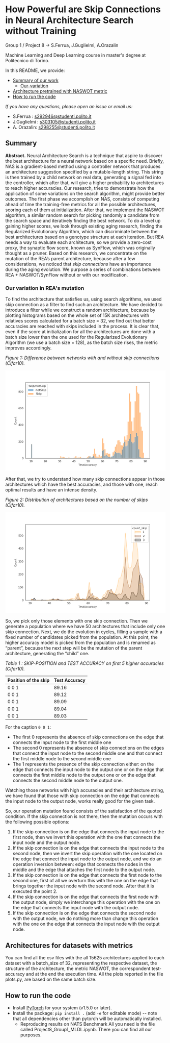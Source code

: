 # How Powerful are Skip Connections in Neural Architecture Search without Training
Group 1 / Project 8 -> S.Ferrua, J.Guglielmi, A.Orazalin

Machine Learning and Deep Learning course in master's degree at Politecnico di Torino.

In this README, we provide:
- [Summary of our work](#Summary)
  - [Our-variation](#our-variation-in-reas-mutation)
- [Architecture pretrained with NASWOT metric](#Architectures-for-datasets-with-metrics)
- [How to run the code](#Running-the-Code)


*If you have any questions, please open an issue or email us:*
- S.Ferrua : s292946@studenti.polito.it
- J.Guglielmi : s303105@studenti.polito.it
- A. Orazalin: s298255@studenti.polito.it

## Summary
**Abstract.** Neural Architecture Search is a technique that aspire to discover the best architecture for a neural network based on a specific need. Briefly, NAS is a gradient-based method using a controller network that produces an architecture suggestion specified by a mutable-length string. This string is then trained by a child network on real data, generating a signal fed into the controller, which after that, will give a higher probability to architectures to reach higher accuracies. Our research, tries to demonstrate how the application of some variations on the search algorithm, might provide better outcomes. 
The first phase we accomplish on NAS, consists of computing ahead of time the training-free metrics for all the possible architectures, scoring each of them at initialization. 
After that, we implement the NASWOT algorithm, a similar random search for picking randomly a candidate from the search space and iteratively finding the best network. 
To do a level up gaining higher scores, we look through existing aging research, finding the Regularized Evolutionary Algorithm, which can discriminate between the best architectures based on a genotype structure at each iteration. But REA needs a way to evaluate each architecture, so we provide a zero-cost proxy, the synaptic flow score, known as SynFlow, which was originally thought as a pruner. 
Based on this research, we concentrate on the mutation of the REA’s parent architecture, because after a few considerations, we noticed that *skip connections* have an importance during the aging evolution.
We purpose a series of combinations between REA + NASWOT/SynFlow without or with our modification.

### Our variation in REA's mutation
To find the architecture that satisfies us, using search algorithms, we used skip connection as a filter to find such an architecture. 
We have decided to introduce a filter while we construct a random architecture, because by plotting histograms based on the whole set of 15K architectures with relatives scores calculated for a batch size = 32, we find out that better accuracies are reached with skips included in the process. It is clear that, even if the score at initialization for all the architectures are done with a batch size lower than the one used for the Regularized Evolutionary Algorithm (we use a batch size = 128), as the batch size rises, the metric improves accordingly. 


_Figure 1: Difference between networks with and without skip connections (Cifar10)._


![alt text](https://github.com/jjguglielmi/How-Powerful-are-Skip-Connections-in-Neural-Architecture-Search-without-Training/blob/main/images/cifar10/histSkip_noSkipCifar10.png)


After that, we try to understand how many skip connections appear in those architectures which have the best accuracies, and those with one, reach optimal results and have an intense density.


_Figure 2: Distribution of architectures based on the number of skips (Cifar10)._


![alt text](https://github.com/jjguglielmi/How-Powerful-are-Skip-Connections-in-Neural-Architecture-Search-without-Training/blob/main/images/cifar10/histHighAccCifar10.png)


So, we pick only those elements with one skip connection. 
Then we generate a population where we have 50 architectures that include only one skip connection. Next, we do the evolution in cycles, filling a sample with a fixed number of candidates picked from the population. At this point, the higher accuracy model is picked from the population and is renamed as “parent”, because the next step will be the mutation of the parent architecture, generating the “child” one. 


_Table 1 : SKIP-POSITION and TEST ACCURACY on first 5 higher accuracies (Cifar10)._


| Position of the skip  |     Test Accuracy     |   
| --------------------- | --------------------- |
|         0 0 1         |         89.16         |
|         0 0 1         |         89.12         |
|         0 0 1         |         89.09         |
|         0 0 1         |         89.04         |
|         0 0 1         |         89.03         |


For the caption `0 0 1`:
 -  The first 0 represents the absence of skip connections on the edge that connects the input node to the first middle one
 -  The second 0 represents the absence of skip connections on the edges that connect the input node to the second middle one and that connect the first middle node to the second middle one
 -  The 1 represents the presence of the skip connection either: on the edge that connects the input node to the output one or on the edge that connects the first middle node to the output one or on the edge that connects the second middle node to the output one.

Watching those networks with high accuracies and their architecture string, we have found that those with skip connection on the edge that connects the input node to the output node, works really good for the given task.


So, our operation mutation found consists of the satisfaction of the quoted condition. If the skip connection is not there, then the mutation occurs with the following possible options: 
1) If the skip connection is on the edge that connects the input node to the first node, then we invert this operation with the one that connects the input node and the output node. 
2) If the skip connection is on the edge that connects the input node to the second node, then we invert the skip operation with the one located on the edge that connect the input node to the output node, and we do an operation inversion between: edge that connects the nodes in the middle and the edge that attaches the first node to the output node. 
3) If the skip connection is on the edge that connects the first node to the second one, first of all we overturn this with the one on the edge that brings together the input node with the second node. After that it is executed the point 2. 
4) If the skip connection is on the edge that connects the first node with the output node, simply we interchange this operation with the one on the edge that connects the input node with the output node. 
5) If the skip connection is on the edge that connects the second node with the output node, we do nothing more than change this operation with the one on the edge that connects the input node with the output node.


## Architectures for datasets with metrics
You can find all the csv files with the all 15625 architectures applied to each dataset with a batch_size of 32, representing the respective dataset, the structure of the architecture, the metric NASWOT, the correspondent test-accuracy and at the end the execution time. All the plots reported in the file plots.py, are based on the same batch size.
## How to run the code
- Install [PyTorch](https://pytorch.org/) for your system (v1.5.0 or later).
- Install the package: `pip install .` (add `-e` for editable mode) -- note that all dependencies other than pytorch will be automatically installed.
  - Reproducing results on NATS Benchmark
  All you need is the file called Project8_Group1_MLDL.ipynb. There you can find all our purposes.
  
  
